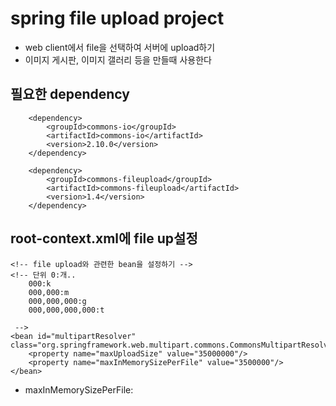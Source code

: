 # spring file upload project
* web client에서 file을 선택하여 서버에 upload하기
* 이미지 게시판, 이미지 갤러리 등을 만들때 사용한다

## 필요한 dependency

		<dependency>
			<groupId>commons-io</groupId>
			<artifactId>commons-io</artifactId>
			<version>2.10.0</version>
		</dependency>
		
		<dependency>
			<groupId>commons-fileupload</groupId>
			<artifactId>commons-fileupload</artifactId>
			<version>1.4</version>
		</dependency>
		
## root-context.xml에 file up설정
	
	<!-- file upload와 관련한 bean을 설정하기 -->
	<!-- 단위 0:개..
		000:k
		000,000:m
		000,000,000:g
		000,000,000,000:t
		 
	 -->
	<bean id="multipartResolver" class="org.springframework.web.multipart.commons.CommonsMultipartResolver">
		<property name="maxUploadSize" value="35000000"/>
		<property name="maxInMemorySizePerFile" value="3500000"/>
	</bean>	
	
* maxInMemorySizePerFile:	
